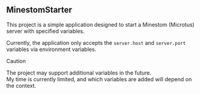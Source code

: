 ## MinestomStarter

This project is a simple application designed to start a Minestom (Microtus) server with specified variables.

Currently, the application only accepts the `server.host` and `server.port` variables via environment variables.

> [!CAUTION]
> The project may support additional variables in the future.  
> My time is currently limited, and which variables are added will depend on the context.
